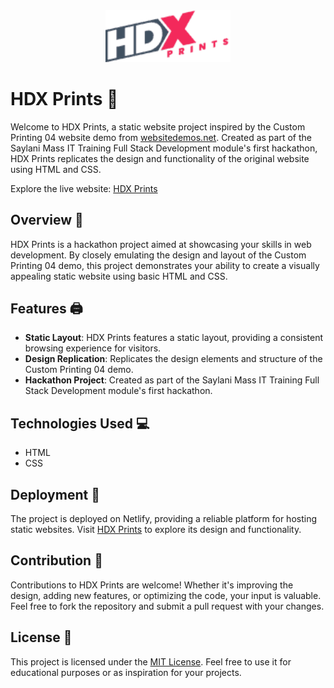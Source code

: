 <div align="center">
  <img src="./Assets/Images/logo.png" alt="HDX Prints Logo" width="200">
</div>

# HDX Prints 🎨

Welcome to HDX Prints, a static website project inspired by the Custom Printing 04 website demo from [websitedemos.net](https://websitedemos.net/custom-printing-04/). Created as part of the Saylani Mass IT Training Full Stack Development module's first hackathon, HDX Prints replicates the design and functionality of the original website using HTML and CSS.

Explore the live website: [HDX Prints](https://hdx-prints.netlify.app/)

## Overview 🌟

HDX Prints is a hackathon project aimed at showcasing your skills in web development. By closely emulating the design and layout of the Custom Printing 04 demo, this project demonstrates your ability to create a visually appealing static website using basic HTML and CSS.

## Features 🖨️

- **Static Layout**: HDX Prints features a static layout, providing a consistent browsing experience for visitors.
- **Design Replication**: Replicates the design elements and structure of the Custom Printing 04 demo.
- **Hackathon Project**: Created as part of the Saylani Mass IT Training Full Stack Development module's first hackathon.

## Technologies Used 💻

- HTML
- CSS

## Deployment 🚀

The project is deployed on Netlify, providing a reliable platform for hosting static websites. Visit [HDX Prints](https://hdx-prints.netlify.app/) to explore its design and functionality.

## Contribution 🤝

Contributions to HDX Prints are welcome! Whether it's improving the design, adding new features, or optimizing the code, your input is valuable. Feel free to fork the repository and submit a pull request with your changes.

## License 📄

This project is licensed under the [MIT License](LICENSE). Feel free to use it for educational purposes or as inspiration for your projects.
